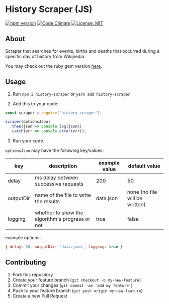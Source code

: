 # History Scraper (JS)

[![npm version](https://badge.fury.io/js/history-scraper.svg)](https://badge.fury.io/js/history-scraper)
[![Code Climate](https://codeclimate.com/github/sasalatart/history-scraper-js/badges/gpa.svg)](https://codeclimate.com/github/sasalatart/history-scraper-js)
[![License: MIT](https://img.shields.io/badge/License-MIT-blue.svg)](https://opensource.org/licenses/MIT)

## About

Scraper that searches for events, births and deaths that occurred during a specific day of history from Wikipedia.

You may check out the ruby gem version [here](https://github.com/sasalatart/history-scraper-rb).

## Usage

1. Run `npm i history-scraper` or `yarn add history-scraper`

2. Add this to your code:

  ```js
  const scraper = require('history-scraper');

  scraper(optionsJson)
    .then(json => console.log(json))
    .catch(err => console.error(err));
  ```

3. Run your code.

`optionsJson` may have the following key/values:

| key       | description                                     | example value | default value                  |
|-----------|-------------------------------------------------|---------------|--------------------------------|
| delay     | ms delay between successive requests            | 200           | 50                             |
| outputDir | name of the file to write the results           | data.json     | none (no file will be written) |
| logging   | whether to show the algorithm's progress or not | true          | false                          |

  example options:
  ```js
  { delay: 50, outputDir: 'data.json', logging: true }
  ```

## Contributing

1. Fork this repository
2. Create your feature branch (`git checkout -b my-new-feature`)
3. Commit your changes (`git commit -am 'add my feature'`)
4. Push to your feature branch (`git push origin my-new-feature`)
5. Create a new Pull Request
